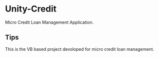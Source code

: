 # Unity-Credit
Micro Credit Loan Management Application.


## Tips

This is the VB based project devoloped for micro credit loan management.
